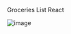  Groceries List React 

![image](https://github.com/amitAsher22/groceries/assets/69055006/1594adb0-5bc5-4c2c-bcd6-277cfe14890b)

